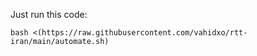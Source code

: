 Just run this code:
```
bash <(https://raw.githubusercontent.com/vahidxo/rtt-iran/main/automate.sh)
```
